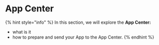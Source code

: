 # App Center

{% hint style="info" %}
In this section, we will explore the **App Center:**&#x20;

* what is it
* how to prepare and send your App to the App Center.
{% endhint %}
